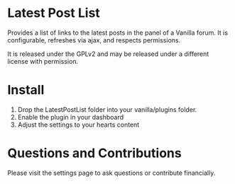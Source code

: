 Latest Post List
================
Provides a list of links to the latest posts in the panel of a Vanilla forum. It is configurable, refreshes via ajax, and respects permissions.

It is released under the GPLv2 and may be released under a different license with permission.

Install
=======
1.	Drop the LatestPostList folder into your vanilla/plugins folder.
2.	Enable the plugin in your dashboard
3.	Adjust the settings to your hearts content

Questions and Contributions
===========================
Please visit the settings page to ask questions or contribute financially.